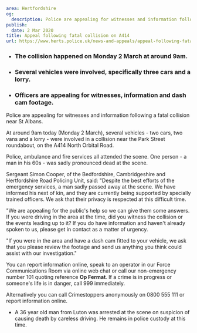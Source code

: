 ```yaml
area: Hertfordshire
og:
  description: Police are appealing for witnesses and information following a fatal collision near St Albans.
publish:
  date: 2 Mar 2020
title: Appeal following fatal collision on A414
url: https://www.herts.police.uk/news-and-appeals/appeal-following-fatal-collision-on-a414-1485
```

* ### The collision happened on Monday 2 March at around 9am.

 * ### Several vehicles were involved, specifically three cars and a lorry.

 * ### Officers are appealing for witnesses, information and dash cam footage.

Police are appealing for witnesses and information following a fatal collision near St Albans.

At around 9am today (Monday 2 March), several vehicles - two cars, two vans and a lorry - were involved in a collision near the Park Street roundabout, on the A414 North Orbital Road.

Police, ambulance and fire services all attended the scene. One person - a man in his 60s - was sadly pronounced dead at the scene.

Sergeant Simon Cooper, of the Bedfordshire, Cambridgeshire and Hertfordshire Road Policing Unit, said: "Despite the best efforts of the emergency services, a man sadly passed away at the scene. We have informed his next of kin, and they are currently being supported by specially trained officers. We ask that their privacy is respected at this difficult time.

"We are appealing for the public's help so we can give them some answers. If you were driving in the area at the time, did you witness the collision or the events leading up to it? If you do have information and haven't already spoken to us, please get in contact as a matter of urgency.

"If you were in the area and have a dash cam fitted to your vehicle, we ask that you please review the footage and send us anything you think could assist with our investigation."

You can report information online, speak to an operator in our Force Communications Room via online web chat or call our non-emergency number 101 quoting reference **Op Fermat**. If a crime is in progress or someone's life is in danger, call 999 immediately.

Alternatively you can call Crimestoppers anonymously on 0800 555 111 or report information online.

 * A 36 year old man from Luton was arrested at the scene on suspicion of causing death by careless driving. He remains in police custody at this time.

